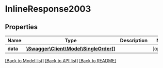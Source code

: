 # InlineResponse2003

## Properties
Name | Type | Description | Notes
------------ | ------------- | ------------- | -------------
**data** | [**\Swagger\Client\Model\SingleOrder[]**](SingleOrder.md) |  | [optional] 

[[Back to Model list]](../README.md#documentation-for-models) [[Back to API list]](../README.md#documentation-for-api-endpoints) [[Back to README]](../README.md)



